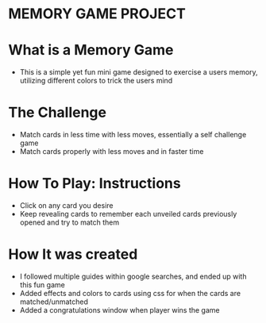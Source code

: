 # MEMORY GAME PROJECT

# What is a Memory Game
* This is a simple yet fun mini game designed to exercise a users memory, utilizing different colors to trick the users mind


# The Challenge
* Match cards in less time with less moves, essentially a self challenge game
* Match cards properly with less moves and in faster time

# How To Play: Instructions
* Click on any card you desire
* Keep revealing cards to remember each unveiled cards previously opened and try to match them



# How It was created
* I followed multiple guides within google searches, and ended up with this fun game
* Added effects and colors to cards using css for when the cards are matched/unmatched
* Added a congratulations window when player wins the game
